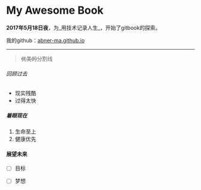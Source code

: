 # My Awesome Book

**2017年5月18日夜**，为_用技术记录人生_，开始了gitbook的探索。

我的github：[abner-ma.github.io](https://abner-ma.github.io/)

---

> ~~优美的~~分割线

###### 回顾过去

* 现实残酷
* 过得太快

##### 着眼现在

1. 生命至上
2. 健康优先

#### 展望未来

* [ ] 目标
* [ ] 梦想



